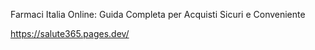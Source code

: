 Farmaci Italia Online: Guida Completa per Acquisti Sicuri e Conveniente

https://salute365.pages.dev/
